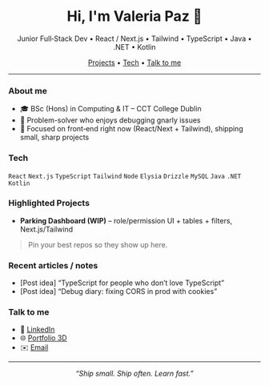<!-- Centered header -->
<h1 align="center">Hi, I'm Valeria Paz 👋</h1>
<p align="center">
  Junior Full‑Stack Dev • React / Next.js • Tailwind • TypeScript • Java • .NET • Kotlin
</p>

<p align="center">
  <a href="#projects">Projects</a> •
  <a href="#tech">Tech</a> •
  <a href="#talk-to-me">Talk to me</a>
</p>

---

### About me
- 🎓 BSc (Hons) in Computing & IT – CCT College Dublin
- 🧩 Problem-solver who enjoys debugging gnarly issues
- 🌱 Focused on front‑end right now (React/Next + Tailwind), shipping small, sharp projects

### Tech
`React` `Next.js` `TypeScript` `Tailwind` `Node` `Elysia` `Drizzle` `MySQL` `Java` `.NET` `Kotlin`

### Highlighted Projects
- **Parking Dashboard (WIP)** – role/permission UI + tables + filters, Next.js/Tailwind

> Pin your best repos so they show up here.

### Recent articles / notes
- [Post idea] “TypeScript for people who don’t love TypeScript”
- [Post idea] “Debug diary: fixing CORS in prod with cookies”

### Talk to me
- 💼 [LinkedIn](https://www.linkedin.com/in/valeria-paz-40304b45/)
- 🌐 [Portfolio 3D](https://www.behance.net/valeriapaz)
- ✉️ [Email](mailto:val.paz@gmail.com)

---

<p align="center">
  <i>“Ship small. Ship often. Learn fast.”</i>
</p>

